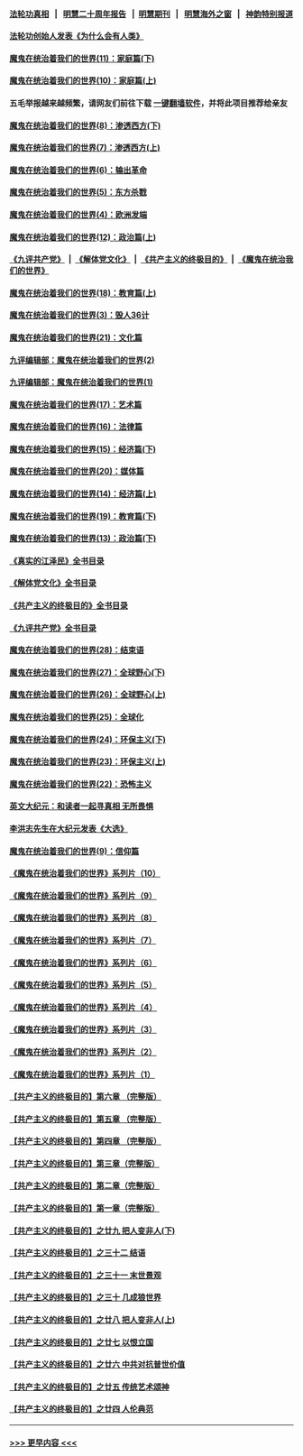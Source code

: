 #### [法轮功真相](https://github.com/gfw-breaker/truth/blob/master/README.md?t=0) &nbsp;&nbsp;|&nbsp;&nbsp; [明慧二十周年报告](https://github.com/gfw-breaker/mh-reports/blob/master/README.md?t=0) &nbsp;&nbsp;|&nbsp;&nbsp;[明慧期刊](https://github.com/gfw-breaker/mh-qikan) &nbsp;&nbsp;|&nbsp;&nbsp; [明慧海外之窗](https://github.com/gfw-breaker/mh-news/blob/master/README.md?t=0) &nbsp;&nbsp;|&nbsp;&nbsp; [神韵特别报道](https://github.com/gfw-breaker/mh-news/blob/master/shenyun.md?t=0)
#### [法轮功创始人发表《为什么会有人类》](../pages/nsc422/n13912117.md?t=03300943) 
#### [魔鬼在统治着我们的世界(11)：家庭篇(下)](../pages/nsc422/n10440961.md?t=03300943) 
#### [魔鬼在统治着我们的世界(10)：家庭篇(上)](../pages/nsc422/n10435448.md?t=03300943) 
#### 五毛举报越来越频繁，请网友们前往下载 [一键翻墙软件](https://github.com/gfw-breaker/ssr-accounts)，并将此项目推荐给亲友
#### [魔鬼在统治着我们的世界(8)：渗透西方(下)](../pages/nsc422/n10429603.md?t=03300943) 
#### [魔鬼在统治着我们的世界(7)：渗透西方(上)](../pages/nsc422/n10426013.md?t=03300943) 
#### [魔鬼在统治着我们的世界(6)：输出革命](../pages/nsc422/n10421536.md?t=03300943) 
#### [魔鬼在统治着我们的世界(5)：东方杀戮](../pages/nsc422/n10417707.md?t=03300943) 
#### [魔鬼在统治着我们的世界(4)：欧洲发端](../pages/nsc422/n10414890.md?t=03300943) 
#### [魔鬼在统治着我们的世界(12)：政治篇(上)](../pages/nsc422/n10444576.md?t=03300943) 
#### [《九评共产党》](https://github.com/begood0513/9ping.md/blob/master/README.md) &nbsp;|&nbsp; [《解体党文化》](../../../../jtdwh.md/blob/master/README.md)  &nbsp;|&nbsp; [《共产主义的终极目的》](../../../../gczydzjmd.md/blob/master/README.md) &nbsp;|&nbsp; [《魔鬼在统治我们的世界》](../../../../mgztzwmdsj.md/blob/master/README.md) 
#### [魔鬼在统治着我们的世界(18)：教育篇(上)](../pages/nsc422/n10526970.md?t=03300943) 
#### [魔鬼在统治着我们的世界(3)：毁人36计](../pages/nsc422/n10411583.md?t=03300943) 
#### [魔鬼在统治着我们的世界(21)：文化篇](../pages/nsc422/n10597706.md?t=03300943) 
#### [九评编辑部：魔鬼在统治着我们的世界(2)](../pages/nsc422/n10410036.md?t=03300943) 
#### [九评编辑部：魔鬼在统治着我们的世界(1)](../pages/nsc422/n10406825.md?t=03300943) 
#### [魔鬼在统治着我们的世界(17)：艺术篇](../pages/nsc422/n10499093.md?t=03300943) 
#### [魔鬼在统治着我们的世界(16)：法律篇](../pages/nsc422/n10485969.md?t=03300943) 
#### [魔鬼在统治着我们的世界(15)：经济篇(下)](../pages/nsc422/n10469975.md?t=03300943) 
#### [魔鬼在统治着我们的世界(20)：媒体篇](../pages/nsc422/n10586579.md?t=03300943) 
#### [魔鬼在统治着我们的世界(14)：经济篇(上)](../pages/nsc422/n10457370.md?t=03300943) 
#### [魔鬼在统治着我们的世界(19)：教育篇(下)](../pages/nsc422/n10564808.md?t=03300943) 
#### [魔鬼在统治着我们的世界(13)：政治篇(下)](../pages/nsc422/n10448270.md?t=03300943) 
#### [《真实的江泽民》全书目录](../pages/nsc422/n13721399.md?t=03300943) 
#### [《解体党文化》全书目录](../pages/nsc422/n13721157.md?t=03300943) 
#### [《共产主义的终极目的》全书目录](../pages/nsc422/n13721048.md?t=03300943) 
#### [《九评共产党》全书目录](../pages/nsc422/n13708085.md?t=03300943) 
#### [魔鬼在统治着我们的世界(28)：结束语](../pages/nsc422/n10936246.md?t=03300943) 
#### [魔鬼在统治着我们的世界(27)：全球野心(下)](../pages/nsc422/n10928319.md?t=03300943) 
#### [魔鬼在统治着我们的世界(26)：全球野心(上)](../pages/nsc422/n10900318.md?t=03300943) 
#### [魔鬼在统治着我们的世界(25)：全球化](../pages/nsc422/n10788205.md?t=03300943) 
#### [魔鬼在统治着我们的世界(24)：环保主义(下)](../pages/nsc422/n10695307.md?t=03300943) 
#### [魔鬼在统治着我们的世界(23)：环保主义(上)](../pages/nsc422/n10688613.md?t=03300943) 
#### [魔鬼在统治着我们的世界(22)：恐怖主义](../pages/nsc422/n10614727.md?t=03300943) 
#### [英文大纪元：和读者一起寻真相 无所畏惧](../pages/nsc422/n12542027.md?t=03300943) 
#### [李洪志先生在大纪元发表《大选》](../pages/nsc422/n12534746.md?t=03300943) 
#### [魔鬼在统治着我们的世界(9)：信仰篇](../pages/nsc422/n10432159.md?t=03300943) 
#### [《魔鬼在统治着我们的世界》系列片（10）](../pages/nsc422/n12292670.md?t=03300943) 
#### [《魔鬼在统治着我们的世界》系列片（9）](../pages/nsc422/n12290859.md?t=03300943) 
#### [《魔鬼在统治着我们的世界》系列片（8）](../pages/nsc422/n12287445.md?t=03300943) 
#### [《魔鬼在统治着我们的世界》系列片（7）](../pages/nsc422/n12283425.md?t=03300943) 
#### [《魔鬼在统治着我们的世界》系列片（6）](../pages/nsc422/n12282314.md?t=03300943) 
#### [《魔鬼在统治着我们的世界》系列片（5）](../pages/nsc422/n12281419.md?t=03300943) 
#### [《魔鬼在统治着我们的世界》系列片（4）](../pages/nsc422/n12274024.md?t=03300943) 
#### [《魔鬼在统治着我们的世界》系列片（3）](../pages/nsc422/n12271322.md?t=03300943) 
#### [《魔鬼在统治着我们的世界》系列片（2）](../pages/nsc422/n12269049.md?t=03300943) 
#### [《魔鬼在统治着我们的世界》系列片（1）](../pages/nsc422/n12267575.md?t=03300943) 
#### [【共产主义的终极目的】第六章 （完整版）](../pages/nsc422/n11428913.md?t=03300943) 
#### [【共产主义的终极目的】第五章 （完整版）](../pages/nsc422/n11428912.md?t=03300943) 
#### [【共产主义的终极目的】第四章 （完整版）](../pages/nsc422/n11428907.md?t=03300943) 
#### [【共产主义的终极目的】第三章（完整版）](../pages/nsc422/n11428848.md?t=03300943) 
#### [【共产主义的终极目的】第二章（完整版）](../pages/nsc422/n11428831.md?t=03300943) 
#### [【共产主义的终极目的】第一章（完整版）](../pages/nsc422/n11417651.md?t=03300943) 
#### [【共产主义的终极目的】之廿九 把人变非人(下)](../pages/nsc422/n11344140.md?t=03300943) 
#### [【共产主义的终极目的】之三十二 结语](../pages/nsc422/n11360535.md?t=03300943) 
#### [【共产主义的终极目的】之三十一 末世景观](../pages/nsc422/n11351129.md?t=03300943) 
#### [【共产主义的终极目的】之三十 几成狼世界](../pages/nsc422/n11348280.md?t=03300943) 
#### [【共产主义的终极目的】之廿八 把人变非人(上)](../pages/nsc422/n11340492.md?t=03300943) 
#### [【共产主义的终极目的】之廿七 以恨立国](../pages/nsc422/n11336944.md?t=03300943) 
#### [【共产主义的终极目的】之廿六 中共对抗普世价值](../pages/nsc422/n11324785.md?t=03300943) 
#### [【共产主义的终极目的】之廿五 传统艺术颂神](../pages/nsc422/n11296396.md?t=03300943) 
#### [【共产主义的终极目的】之廿四 人伦典范](../pages/nsc422/n11296397.md?t=03300943) 

----
#### [ >>> 更早内容 <<< ](../indexes/nsc422-earlier.md)
